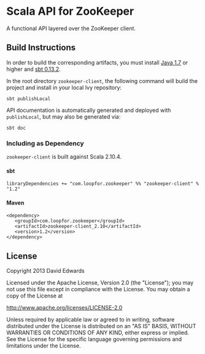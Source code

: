 # Scala API for ZooKeeper
A functional API layered over the ZooKeeper client.

## Build Instructions
In order to build the corresponding artifacts, you must install [Java 1.7](http://www.java.com/en/download/) or
higher and [sbt 0.13.2](http://www.scala-sbt.org/0.13.2/docs/Getting-Started/Setup.html).

In the root directory `zookeeper-client`, the following command will build the project and install in your local Ivy
repository:
```
sbt publishLocal
```

API documentation is automatically generated and deployed with `publishLocal`, but may also be generated via:
```
sbt doc
```

### Including as Dependency
`zookeeper-client` is built against Scala 2.10.4.

#### sbt
```
libraryDependencies += "com.loopfor.zookeeper" %% "zookeeper-client" % "1.2"
```

#### Maven
```
<dependency>
   <groupId>com.loopfor.zookeeper</groupId>
   <artifactId>zookeeper-client_2.10</artifactId>
   <version>1.2</version>
</dependency>
```

## License
Copyright 2013 David Edwards

Licensed under the Apache License, Version 2.0 (the "License");
you may not use this file except in compliance with the License.
You may obtain a copy of the License at

http://www.apache.org/licenses/LICENSE-2.0

Unless required by applicable law or agreed to in writing, software
distributed under the License is distributed on an "AS IS" BASIS,
WITHOUT WARRANTIES OR CONDITIONS OF ANY KIND, either express or implied.
See the License for the specific language governing permissions and
limitations under the License.

